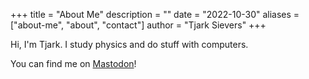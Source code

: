 +++
title = "About Me"
description = ""
date = "2022-10-30"
aliases = ["about-me", "about", "contact"]
author = "Tjark Sievers"
+++

Hi, I'm Tjark. I study physics and do stuff with computers.

You can find me on <a rel="me" href="https://tech.lgbt/@tjark">Mastodon</a>!
